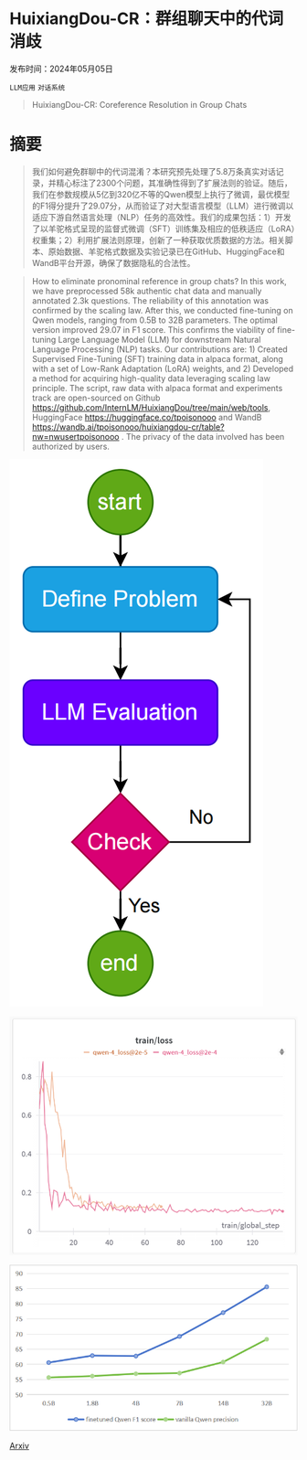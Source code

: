 # HuixiangDou-CR：群组聊天中的代词消歧

发布时间：2024年05月05日

`LLM应用` `对话系统`

> HuixiangDou-CR: Coreference Resolution in Group Chats

# 摘要

> 我们如何避免群聊中的代词混淆？本研究预先处理了5.8万条真实对话记录，并精心标注了2300个问题，其准确性得到了扩展法则的验证。随后，我们在参数规模从5亿到320亿不等的Qwen模型上执行了微调，最优模型的F1得分提升了29.07分，从而验证了对大型语言模型（LLM）进行微调以适应下游自然语言处理（NLP）任务的高效性。我们的成果包括：1）开发了以羊驼格式呈现的监督式微调（SFT）训练集及相应的低秩适应（LoRA）权重集；2）利用扩展法则原理，创新了一种获取优质数据的方法。相关脚本、原始数据、羊驼格式数据及实验记录已在GitHub、HuggingFace和WandB平台开源，确保了数据隐私的合法性。

> How to eliminate pronominal reference in group chats? In this work, we have preprocessed 58k authentic chat data and manually annotated 2.3k questions. The reliability of this annotation was confirmed by the scaling law. After this, we conducted fine-tuning on Qwen models, ranging from 0.5B to 32B parameters. The optimal version improved 29.07 in F1 score. This confirms the viability of fine-tuning Large Language Model (LLM) for downstream Natural Language Processing (NLP) tasks. Our contributions are: 1) Created Supervised Fine-Tuning (SFT) training data in alpaca format, along with a set of Low-Rank Adaptation (LoRA) weights, and 2) Developed a method for acquiring high-quality data leveraging scaling law principle. The script, raw data with alpaca format and experiments track are open-sourced on Github https://github.com/InternLM/HuixiangDou/tree/main/web/tools, HuggingFace https://huggingface.co/tpoisonooo and WandB https://wandb.ai/tpoisonooo/huixiangdou-cr/table?nw=nwusertpoisonooo . The privacy of the data involved has been authorized by users.

![HuixiangDou-CR：群组聊天中的代词消歧](../../../paper_images/2405.02817/annotation.png)

![HuixiangDou-CR：群组聊天中的代词消歧](../../../paper_images/2405.02817/qwen4-loss.png)

![HuixiangDou-CR：群组聊天中的代词消歧](../../../paper_images/2405.02817/overall.png)

[Arxiv](https://arxiv.org/abs/2405.02817)